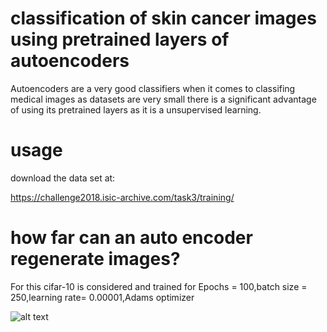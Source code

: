 # classification of skin cancer images using pretrained layers of autoencoders

Autoencoders are a very good classifiers when it comes to classifing medical images as datasets are very small there is a significant advantage of using its pretrained layers as it is a unsupervised learning.

# usage
download the data set at:

https://challenge2018.isic-archive.com/task3/training/


# how far can an auto encoder regenerate images?

For this cifar-10 is considered and trained for Epochs = 100,batch size = 250,learning rate= 0.00001,Adams optimizer

![alt text](https://github.com/saiky-cheeku/Auto-Encoders/blob/master/ae_out.png)

    
